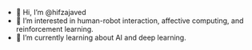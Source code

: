 - 👋 Hi, I’m @hifzajaved
- 👀 I’m interested in human-robot interaction, affective computing, and reinforcement learning.
- 🌱 I’m currently learning about AI and deep learning.

<!---
hifzajaved/hifzajaved is a ✨ special ✨ repository because its `README.md` (this file) appears on your GitHub profile.
You can click the Preview link to take a look at your changes.
--->
